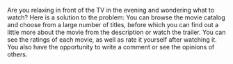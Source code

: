 Are you relaxing in front of the TV in the evening and wondering what to watch?
Here is a solution to the problem:
You can browse the movie catalog and choose from a large number of titles,
before which you can find out a little more about the movie from the description or watch the trailer.
You can see the ratings of each movie, as well as rate it yourself after watching it. 
You also have the opportunity to write a comment or see the opinions of others.
